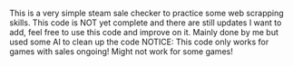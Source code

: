 This is a very simple steam sale checker to practice some web scrapping skills. This code is NOT yet complete and there are still updates I want to add, feel free to use this code and improve on it. Mainly done by me but used some AI to clean up the code
NOTICE:
This code only works for games with sales ongoing!
Might not work for some games!
